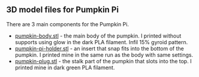 ## 3D model files for Pumpkin Pi

There are 3 main components for the Pumpkin Pi.
 - [pumpkin-body.stl](pumpkin-body.stl) - the main body of the pumpkin. I printed without supports using glow in the dark PLA filament. Infil 15% gyroid pattern.
 - [pumpkin-pi-holder.stl](pumpkin-pi-holder.stl) - an insert that snap fits into the bottom of the pumpkin. I printed mine in the same run as the body with same settings.
 - [pumpkin-plug.stl](pumpkin-plug.stl) - the stalk part of the pumpkin that slots into the top. I printed mine in dark green PLA filament.
